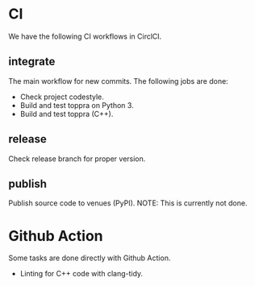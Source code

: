 # CI

We have the following CI workflows in CirclCI.

## integrate

The main workflow for new commits. The following jobs are done:
- Check project codestyle.
- Build and test toppra on Python 3.
- Build and test toppra (C++).

## release

Check release branch for proper version.


## publish

Publish source code to venues (PyPI). NOTE: This is currently not done.


# Github Action
Some tasks are done directly with Github Action. 

- Linting for C++ code with clang-tidy.

